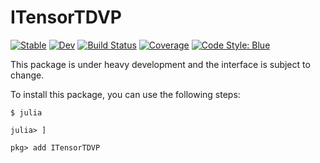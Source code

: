 # ITensorTDVP

[![Stable](https://img.shields.io/badge/docs-stable-blue.svg)](https://mtfishman.github.io/ITensorTDVP.jl/stable)
[![Dev](https://img.shields.io/badge/docs-dev-blue.svg)](https://mtfishman.github.io/ITensorTDVP.jl/dev)
[![Build Status](https://github.com/mtfishman/ITensorTDVP.jl/actions/workflows/CI.yml/badge.svg?branch=main)](https://github.com/mtfishman/ITensorTDVP.jl/actions/workflows/CI.yml?query=branch%3Amain)
[![Coverage](https://codecov.io/gh/mtfishman/ITensorTDVP.jl/branch/main/graph/badge.svg)](https://codecov.io/gh/mtfishman/ITensorTDVP.jl)
[![Code Style: Blue](https://img.shields.io/badge/code%20style-blue-4495d1.svg)](https://github.com/invenia/BlueStyle)

This package is under heavy development and the interface is subject to change.

To install this package, you can use the following steps:
```
$ julia

julia> ]

pkg> add ITensorTDVP
```
